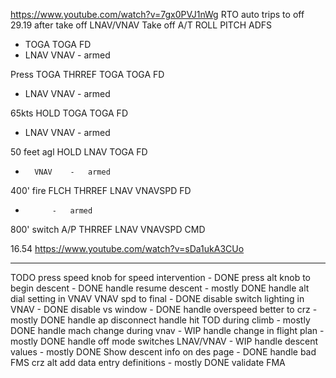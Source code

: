 https://www.youtube.com/watch?v=7gx0PVJ1nWg
RTO auto trips to off 29.19 after take off
LNAV/VNAV Take off 
A/T	ROLL	PITCH	ADFS
-	TOGA	TOGA	FD
-	LNAV	VNAV	-	armed

Press TOGA
THRREF	TOGA	TOGA	FD
-	LNAV	VNAV	-	armed

65kts
HOLD	TOGA	TOGA	FD
-	LNAV	VNAV	-	armed

50 feet agl
HOLD	LNAV	TOGA	FD
-		VNAV	-	armed

400' fire FLCH
THRREF	LNAV	VNAVSPD	FD
-			-	armed

800' switch A/P
THRREF	LNAV	VNAVSPD	CMD

16.54 https://www.youtube.com/watch?v=sDa1ukA3CUo

____
TODO
press speed knob for speed intervention - DONE
press alt knob to begin descent - DONE
handle resume descent - mostly DONE
handle alt dial setting in VNAV
VNAV spd to final - DONE
disable switch lighting in VNAV - DONE 
disable vs window - DONE
handle overspeed better to crz - mostly DONE
handle ap disconnect
handle hit TOD during climb - mostly DONE
handle mach change during vnav - WIP
handle change in flight plan - mostly DONE
handle off mode switches LNAV/VNAV - WIP
handle descent values - mostly DONE
Show descent info on des page - DONE
handle bad FMS crz alt
add data entry definitions - mostly DONE
validate FMA

